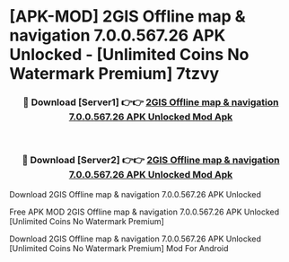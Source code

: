 # [APK-MOD] 2GIS  Offline map & navigation 7.0.0.567.26 APK Unlocked - [Unlimited Coins No Watermark Premium] 7tzvy



<div align="center">
<h3>🔴 Download [Server1] 👉👉 <a href="https://momento.my/?title=2GIS__Offline_map_&_navigation_7.0.0.567.26_APK_Unlocked">2GIS  Offline map & navigation 7.0.0.567.26 APK Unlocked Mod Apk</a></h3><br>

<h3>🔴 Download [Server2] 👉👉 <a href="https://momento.my/?title=2GIS__Offline_map_&_navigation_7.0.0.567.26_APK_Unlocked">2GIS  Offline map & navigation 7.0.0.567.26 APK Unlocked Mod Apk</a></h3>
</div>



Download 2GIS  Offline map & navigation 7.0.0.567.26 APK Unlocked 

Free APK MOD 2GIS  Offline map & navigation 7.0.0.567.26 APK Unlocked [Unlimited Coins No Watermark Premium]

Download 2GIS  Offline map & navigation 7.0.0.567.26 APK Unlocked [Unlimited Coins No Watermark Premium] Mod For Android
